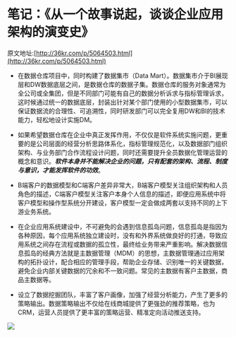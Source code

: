 # 笔记：《从一个故事说起，谈谈企业应用架构的演变史》

原文地址:[http://36kr.com/p/5064503.html](http://36kr.com/p/5064503.html)

* 在数据仓库项目中，同时构建了数据集市（Data Mart）。数据集市介于BI展现层和DW数据底层之间，是数据仓库的数据子集。数据仓库的服务对象通常为全公司或全集团，但是不同部门可能有自己的数据分析诉求与指标管理诉求，这时候通过统一的数据底层，封装出针对某个部门使用的小型数据集市，可以保证数据流的合理性、可追溯性，同时研发部门可以完全复用DW和BI的技术能力，轻松地设计实施DM。

* 如果希望数据仓库在企业中真正发挥作用，不仅仅是软件系统实施问题，更重要的是公司层面的经营分析思路体系化，指标管理规范化，以及数据部门组织架构、与业务部门合作流程设计问题，同时还需要提升全员数据化管理运营的概念和意识。***软件本身并不能解决企业的问题，只有配套的架构、流程、制度与意识，才能发挥软件的功效***。

* B端客户的数据模型和C端客户差异非常大，B端客户模型关注组织架构和人员角色的描述，C端客户模型关注客户本身个人信息的描述，即便应用系统中将客户模型和操作型系统分开建设，客户模型一定会做成两套以支持不同的上下游业务系统。

* 在企业应用系统建设中，不可避免的会遇到信息孤岛问题，信息孤岛是指因为各种原因，每个应用系统独立建设时，没有和外界系统做良好的打通，导致应用系统之间存在流程或数据的孤立性，最终给业务带来严重影响。解决数据信息孤岛的经典方法就是主数据管理（MDM）的思想，主数据管理通过应用架构的拓扑设计，配合相应的管理手段，帮助企业存储、识别唯一的关键数据，避免企业内部关键数据的冗余和不一致问题。常见的主数据有客户主数据，商品主数据等。

* 设立了数据挖掘团队，丰富了客户画像，加强了经营分析能力，产生了更多的策略输出。数据策略输出不仅给在线商城提供了更强劲的推荐策略，也为CRM，运营人员提供了更丰富的策略运营、精准定向活动推送支持。

![](https://pic.36krcnd.com/201702/21070511/hju5dqzo6ox04yh6)
